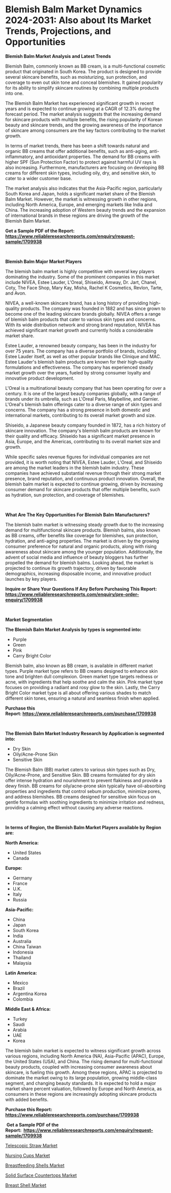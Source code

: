 <p><h1>Blemish Balm Market Dynamics 2024-2031: Also about Its Market Trends, Projections, and Opportunities</h1></p><p><strong>Blemish Balm Market Analysis and Latest Trends</strong></p>
<p><p>Blemish Balm, commonly known as BB cream, is a multi-functional cosmetic product that originated in South Korea. The product is designed to provide several skincare benefits, such as moisturizing, sun protection, and coverage to even out skin tone and conceal blemishes. It gained popularity for its ability to simplify skincare routines by combining multiple products into one.</p><p>The Blemish Balm Market has experienced significant growth in recent years and is expected to continue growing at a CAGR of 12.3% during the forecast period. The market analysis suggests that the increasing demand for skincare products with multiple benefits, the rising popularity of Korean beauty and skincare trends, and the growing awareness of the importance of skincare among consumers are the key factors contributing to the market growth.</p><p>In terms of market trends, there has been a shift towards natural and organic BB creams that offer additional benefits, such as anti-aging, anti-inflammatory, and antioxidant properties. The demand for BB creams with higher SPF (Sun Protection Factor) to protect against harmful UV rays is also increasing. Furthermore, manufacturers are focusing on developing BB creams for different skin types, including oily, dry, and sensitive skin, to cater to a wider customer base.</p><p>The market analysis also indicates that the Asia-Pacific region, particularly South Korea and Japan, holds a significant market share of the Blemish Balm Market. However, the market is witnessing growth in other regions, including North America, Europe, and emerging markets like India and China. The increasing adoption of Western beauty trends and the expansion of international brands in these regions are driving the growth of the Blemish Balm Market.</p></p>
<p><strong>Get a Sample PDF of the Report:&nbsp; <a href="https://www.reliableresearchreports.com/enquiry/request-sample/1709938">https://www.reliableresearchreports.com/enquiry/request-sample/1709938</a></strong></p>
<p>&nbsp;</p>
<p><strong>Blemish Balm Major Market Players</strong></p>
<p><p>The blemish balm market is highly competitive with several key players dominating the industry. Some of the prominent companies in this market include NIVEA, Estee Lauder, L'Oreal, Shiseido, Amway, Dr. Jart, Chanel, Coty, The Face Shop, Mary Kay, Misha, Rachel K Cosmetics, Revlon, Tarte, and Avon.</p><p>NIVEA, a well-known skincare brand, has a long history of providing high-quality products. The company was founded in 1882 and has since grown to become one of the leading skincare brands globally. NIVEA offers a range of blemish balm products that cater to various skin types and concerns. With its wide distribution network and strong brand reputation, NIVEA has achieved significant market growth and currently holds a considerable market share.</p><p>Estee Lauder, a renowned beauty company, has been in the industry for over 75 years. The company has a diverse portfolio of brands, including Estee Lauder itself, as well as other popular brands like Clinique and MAC. Estee Lauder's blemish balm products are known for their high-quality formulations and effectiveness. The company has experienced steady market growth over the years, fueled by strong consumer loyalty and innovative product development.</p><p>L'Oreal is a multinational beauty company that has been operating for over a century. It is one of the largest beauty companies globally, with a range of brands under its umbrella, such as L'Oreal Paris, Maybelline, and Garnier. L'Oreal's blemish balm offerings cater to a diverse range of skin types and concerns. The company has a strong presence in both domestic and international markets, contributing to its overall market growth and size.</p><p>Shiseido, a Japanese beauty company founded in 1872, has a rich history of skincare innovation. The company's blemish balm products are known for their quality and efficacy. Shiseido has a significant market presence in Asia, Europe, and the Americas, contributing to its overall market size and growth.</p><p>While specific sales revenue figures for individual companies are not provided, it is worth noting that NIVEA, Estee Lauder, L'Oreal, and Shiseido are among the market leaders in the blemish balm industry. These companies have achieved substantial revenue through their strong market presence, brand reputation, and continuous product innovation. Overall, the blemish balm market is expected to continue growing, driven by increasing consumer demand for skincare products that offer multiple benefits, such as hydration, sun protection, and coverage of blemishes.</p></p>
<p>&nbsp;</p>
<p><strong>What Are The Key Opportunities For Blemish Balm Manufacturers?</strong></p>
<p><p>The blemish balm market is witnessing steady growth due to the increasing demand for multifunctional skincare products. Blemish balms, also known as BB creams, offer benefits like coverage for blemishes, sun protection, hydration, and anti-aging properties. The market is driven by the growing consumer preference for natural and organic products, along with rising awareness about skincare among the younger population. Additionally, the advent of social media and influence of beauty bloggers has further propelled the demand for blemish balms. Looking ahead, the market is projected to continue its growth trajectory, driven by favorable demographics, increasing disposable income, and innovative product launches by key players.</p></p>
<p><strong>Inquire or Share Your Questions If Any Before Purchasing This Report: <a href="https://www.reliableresearchreports.com/enquiry/pre-order-enquiry/1709938">https://www.reliableresearchreports.com/enquiry/pre-order-enquiry/1709938</a></strong></p>
<p>&nbsp;</p>
<p><strong>Market Segmentation</strong></p>
<p><strong>The Blemish Balm Market Analysis by types is segmented into:</strong></p>
<p><ul><li>Purple</li><li>Green</li><li>Pink</li><li>Carry Bright Color</li></ul></p>
<p><p>Blemish balm, also known as BB cream, is available in different market types. Purple market type refers to BB creams designed to enhance skin tone and brighten dull complexion. Green market type targets redness or acne, with ingredients that help soothe and calm the skin. Pink market type focuses on providing a radiant and rosy glow to the skin. Lastly, the Carry Bright Color market type is all about offering various shades to match different skin tones, ensuring a natural and seamless finish when applied.</p></p>
<p><strong>Purchase this Report:&nbsp;<a href="https://www.reliableresearchreports.com/purchase/1709938">https://www.reliableresearchreports.com/purchase/1709938</a></strong></p>
<p>&nbsp;</p>
<p><strong>The Blemish Balm Market Industry Research by Application is segmented into:</strong></p>
<p><ul><li>Dry Skin</li><li>Oily/Acne-Prone Skin</li><li>Sensitive Skin</li></ul></p>
<p><p>The Blemish Balm (BB) market caters to various skin types such as Dry, Oily/Acne-Prone, and Sensitive Skin. BB creams formulated for dry skin offer intense hydration and nourishment to prevent flakiness and provide a dewy finish. BB creams for oily/acne-prone skin typically have oil-absorbing properties and ingredients that control sebum production, minimize pores, and address blemishes. BB creams designed for sensitive skin focus on gentle formulas with soothing ingredients to minimize irritation and redness, providing a calming effect without causing any adverse reactions.</p></p>
<p>&nbsp;</p>
<p><strong>In terms of Region, the Blemish Balm Market Players available by Region are:</strong></p>
<p>
    <p> <strong> North America: </strong>
        <ul>
            <li>United States</li>
            <li>Canada</li>
        </ul>
        </p> 
    <p> <strong> Europe: </strong>
        <ul>
            <li>Germany</li>
            <li>France</li>
            <li>U.K.</li>
            <li>Italy</li>
            <li>Russia</li>
        </ul>
        </p> 
    <p> <strong> Asia-Pacific: </strong>
        <ul>
            <li>China</li>
            <li>Japan</li>
            <li>South Korea</li>
            <li>India</li>
            <li>Australia</li>
            <li>China Taiwan</li>
            <li>Indonesia</li>
            <li>Thailand</li>
            <li>Malaysia</li>
        </ul>
        </p> 
    <p> <strong> Latin America: </strong>
        <ul>
            <li>Mexico</li>
            <li>Brazil</li>
            <li>Argentina Korea</li>
            <li>Colombia</li>
        </ul>
        </p> 
    <p> <strong> Middle East & Africa: </strong>
        <ul>
            <li>Turkey</li>
            <li>Saudi</li>
            <li>Arabia</li>
            <li>UAE</li>
            <li>Korea</li>
        </ul>
    </p>
    </p>
<p><p>The blemish balm market is expected to witness significant growth across various regions, including North America (NA), Asia-Pacific (APAC), Europe, the United States (USA), and China. The rising demand for multi-functional beauty products, coupled with increasing consumer awareness about skincare, is fueling this growth. Among these regions, APAC is projected to dominate the market owing to its large population, growing middle-class segment, and changing beauty standards. It is expected to hold a major market share percent valuation, followed by Europe and North America, as consumers in these regions are increasingly adopting skincare products with added benefits.</p></p>
<p><strong>Purchase this Report: <a href="https://www.reliableresearchreports.com/purchase/1709938">https://www.reliableresearchreports.com/purchase/1709938</a></strong></p>
<p>&nbsp;<strong>Get a Sample PDF of the Report:&nbsp;&nbsp;<a href="https://www.reliableresearchreports.com/enquiry/request-sample/1709938">https://www.reliableresearchreports.com/enquiry/request-sample/1709938</a></strong></p>
<p><strong></strong></p>
<p><p><a href="https://github.com/melchekhinf/Market-Research-Report-List-2/blob/main/telescopic-straw-market.md">Telescopic Straw Market</a></p><p><a href="https://github.com/kholmovskayalyudmila/Market-Research-Report-List-2/blob/main/nursing-cups-market.md">Nursing Cups Market</a></p><p><a href="https://github.com/sofyaavrova/Market-Research-Report-List-2/blob/main/breastfeeding-shells-market.md">Breastfeeding Shells Market</a></p><p><a href="https://github.com/sndrkn/Market-Research-Report-List-2/blob/main/solid-surface-countertops-market.md">Solid Surface Countertops Market</a></p><p><a href="https://github.com/merzlyukov93/Market-Research-Report-List-2/blob/main/breast-shell-market.md">Breast Shell Market</a></p></p>